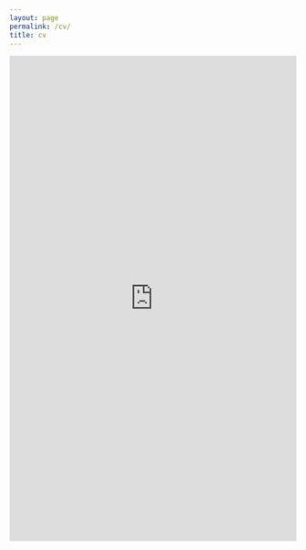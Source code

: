 ```yaml
---
layout: page
permalink: /cv/
title: cv
---
```



<embed src="https://narae-park.github.io/cv_parkn.pdf" width="100%" height="850px"/>
